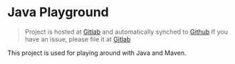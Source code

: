 # Java Playground

> Project is hosted at [Gitlab](https://gitlab.com/papanito/java-playgorund/) and automatically synched to [Github](https://github.com/papanito/java-playgorund/)
> If you have an issue, please file it at [Gitlab](https://gitlab.com/papanito/java-playgorund/-/issues)

This project is used for playing around with Java and Maven.
